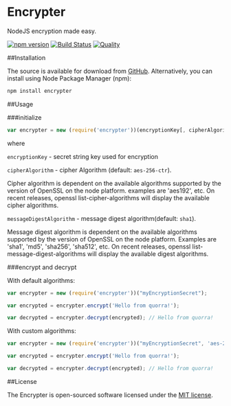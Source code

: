 Encrypter
====

NodeJS encryption made easy.

[![npm version](https://badge.fury.io/js/encrypter.svg)](http://badge.fury.io/js/encrypter)
[![Build Status](https://travis-ci.org/quorrajs/Encrypter.svg?branch=master)](https://travis-ci.org/quorrajs/Encrypter)
[![Quality](https://codeclimate.com/github/quorrajs/Encrypter/badges/gpa.svg)](https://codeclimate.com/github/quorrajs/Encrypter)

##Installation

The source is available for download from [GitHub](https://github.com/quorrajs/Encrypter). Alternatively, you
can install using Node Package Manager (npm):

```javascript
npm install encrypter
```

##Usage

###initialize

```javascript
var encrypter = new (require('encrypter'))(encryptionKey[, cipherAlgorithm[, messageDigestAlgorithm]])
```
where

`encryptionKey` - secret string key used for encryption

`cipherAlgorithm` - cipher Algorithm (default: `aes-256-ctr`).

Cipher algorithm is dependent on the available algorithms supported by the version of OpenSSL on the node platform. examples are 'aes192', etc. On recent releases, openssl list-cipher-algorithms will display the available cipher algorithms.

`messageDigestAlgorithm` - message digest algorithm(default: `sha1`).

Message digest algorithm is dependent on the available algorithms supported by the version of OpenSSL on the node platform. Examples are 'sha1', 'md5', 'sha256', 'sha512', etc. On recent releases, openssl list-message-digest-algorithms will display the available digest algorithms.

###encrypt and decrypt

With default algorithms:

```javascript
var encrypter = new (require('encrypter'))("myEncryptionSecret");

var encrypted = encrypter.encrypt('Hello from quorra!');

var decrypted = encrypter.decrypt(encrypted); // Hello from quorra!
```

With custom algorithms:

```javascript
var encrypter = new (require('encrypter'))("myEncryptionSecret", 'aes-256-ctc', 'sha256');

var encrypted = encrypter.encrypt('Hello from quorra!');

var decrypted = encrypter.decrypt(encrypted); // Hello from quorra!
```

##License

The Encrypter is open-sourced software licensed under the [MIT license](http://opensource.org/licenses/MIT).

